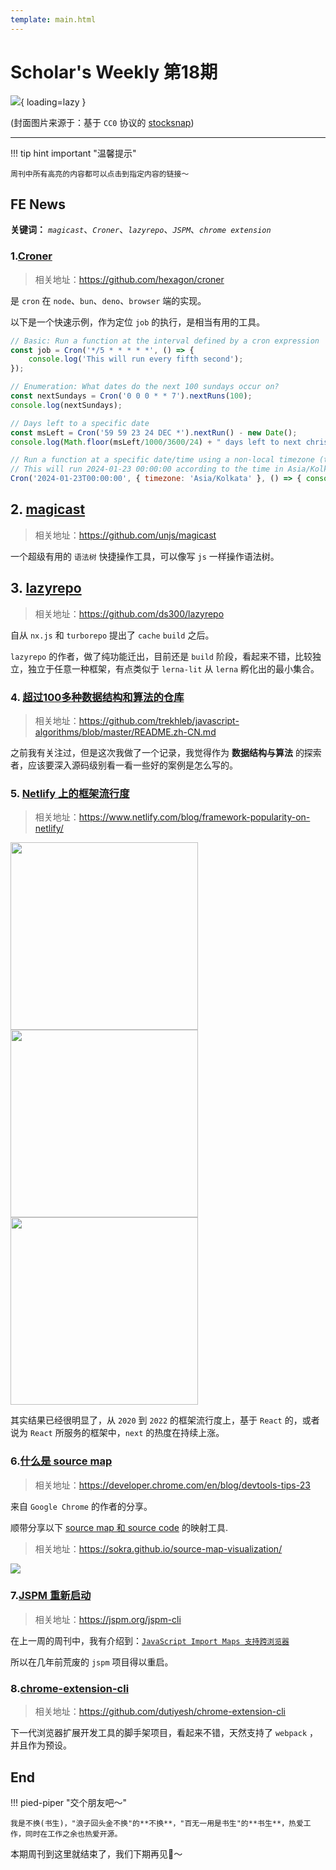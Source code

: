 ```yaml
---
template: main.html
---
```


# Scholar's Weekly 第18期

![](https://to-out-use.oss-cn-hangzhou.aliyuncs.com/common/E3nBmS.jpg?x-oss-process=image/auto-orient,1/interlace,1/quality,q_90/format,webp){ loading=lazy }


(封面图片来源于：基于 `CC0` 协议的 [stocksnap](https://stocksnap.io/photo/waves-crashing-FGHEH4HJZ5))

------

!!! tip hint important "温馨提示"

    周刊中所有高亮的内容都可以点击到指定内容的链接～

## FE News

**关键词：** *`magicast`*、*`Croner`*、*`lazyrepo`*、*`JSPM`*、*`chrome extension`*


### 1.[Croner](https://github.com/hexagon/croner)
> 相关地址：https://github.com/hexagon/croner

是 `cron` 在 `node`、`bun`、`deno`、`browser` 端的实现。

以下是一个快速示例，作为定位 `job` 的执行，是相当有用的工具。

```js
// Basic: Run a function at the interval defined by a cron expression
const job = Cron('*/5 * * * * *', () => {
	console.log('This will run every fifth second');
});

// Enumeration: What dates do the next 100 sundays occur on?
const nextSundays = Cron('0 0 0 * * 7').nextRuns(100);
console.log(nextSundays);

// Days left to a specific date
const msLeft = Cron('59 59 23 24 DEC *').nextRun() - new Date();
console.log(Math.floor(msLeft/1000/3600/24) + " days left to next christmas eve");

// Run a function at a specific date/time using a non-local timezone (time is ISO 8601 local time)
// This will run 2024-01-23 00:00:00 according to the time in Asia/Kolkata
Cron('2024-01-23T00:00:00', { timezone: 'Asia/Kolkata' }, () => { console.log('Yay!') });

```

## 2. [magicast](https://github.com/unjs/magicast)
>相关地址：https://github.com/unjs/magicast

一个超级有用的 `语法树` 快捷操作工具，可以像写 `js` 一样操作语法树。

## 3. [lazyrepo](https://github.com/ds300/lazyrepo)
> 相关地址：https://github.com/ds300/lazyrepo

自从 `nx.js` 和 `turborepo` 提出了 `cache` `build` 之后。

`lazyrepo` 的作者，做了纯功能迁出，目前还是 `build` 阶段，看起来不错，比较独立，独立于任意一种框架，有点类似于 `lerna-lit` 从 `lerna` 孵化出的最小集合。

### 4. [超过100多种数据结构和算法的仓库](https://github.com/trekhleb/javascript-algorithms/blob/master/README.zh-CN.md)
>相关地址：https://github.com/trekhleb/javascript-algorithms/blob/master/README.zh-CN.md

之前我有关注过，但是这次我做了一个记录，我觉得作为 **数据结构与算法** 的探索者，应该要深入源码级别看一看一些好的案例是怎么写的。

### 5. [Netlify 上的框架流行度](https://www.netlify.com/blog/framework-popularity-on-netlify/)

>相关地址：https://www.netlify.com/blog/framework-popularity-on-netlify/

<p>
<img width="300" src="https://to-out-use.oss-cn-hangzhou.aliyuncs.com/common/w7MBcS.png"/>
<img width="300" src="https://to-out-use.oss-cn-hangzhou.aliyuncs.com/common/5EgLVD.png"/>
<img width="300" src="https://to-out-use.oss-cn-hangzhou.aliyuncs.com/common/8PWHBC.png"/>
</p>

其实结果已经很明显了，从 `2020` 到 `2022` 的框架流行度上，基于 `React` 的，或者说为 `React` 所服务的框架中，`next` 的热度在持续上涨。

### 6.[什么是 source map](https://developer.chrome.com/en/blog/devtools-tips-23/)
>相关地址：https://developer.chrome.com/en/blog/devtools-tips-23

来自 `Google Chrome` 的作者的分享。

顺带分享以下 [source map 和 source code](https://sokra.github.io/source-map-visualization/) 的映射工具.
>相关地址：https://sokra.github.io/source-map-visualization/

![](https://to-out-use.oss-cn-hangzhou.aliyuncs.com/common/nbB8Ks.png)

### 7.[JSPM 重新启动](https://jspm.org/jspm-cli)
>相关地址：https://jspm.org/jspm-cli

在上一周的周刊中，我有介绍到：[`JavaScript Import Maps 支持跨浏览器`](https://web.dev/import-maps-in-all-modern-browsers/)

所以在几年前荒废的 `jspm` 项目得以重启。

### 8.[chrome-extension-cli](https://github.com/dutiyesh/chrome-extension-cli)
>相关地址：https://github.com/dutiyesh/chrome-extension-cli

下一代浏览器扩展开发工具的脚手架项目，看起来不错，天然支持了 `webpack` ，并且作为预设。



## End

!!! pied-piper "交个朋友吧～"

    我是不换(书生)，"浪子回头金不换"的**不换**，"百无一用是书生"的**书生**，热爱工作，同时在工作之余也热爱开源。

本期周刊到这里就结束了，我们下期再见👋～
